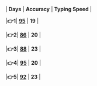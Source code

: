 | **Days**  |   **Accuracy**   | **Typing Speed** |    

                    
|**👉1**| [**95**](https://github.com/cleanhand/phase-1-BHAGYASREE200/blob/main/typing%20speed/Day1.md) | **19**  |                 
                                  
|**👉2**| [**86**](https://github.com/cleanhand/phase-1-BHAGYASREE200/blob/main/typing%20speed/Day2.md) | **20**  |                  
                   
|**👉3**| [**88**](https://github.com/cleanhand/phase-1-BHAGYASREE200/blob/main/typing%20speed/Day3.md) | **23**  | 

|**👉4**| [**95**](https://github.com/cleanhand/phase-1-BHAGYASREE200/blob/main/typing%20speed/Day4.md) | **20**  | 

|**👉5**| [**92**](https://github.com/cleanhand/phase-1-BHAGYASREE200/blob/main/typing%20speed/Day5.md) | **23**  | 
